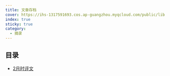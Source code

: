 ```yaml
---
title: 文章存档
cover: https://ihs-1317591693.cos.ap-guangzhou.myqcloud.com/public/lib.png
index: true
sticky: true
category:
  - 摘录
---
```


## 目录
- [2月时评文](2月时评文.md)

